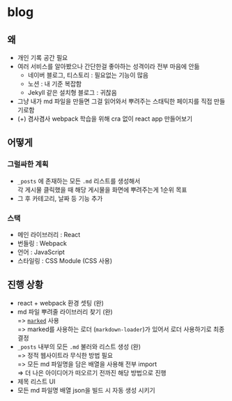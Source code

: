 # blog

## 왜

- 개인 기록 공간 필요
- 여러 서비스를 알아봤으나 간단한걸 좋아하는 성격이라 전부 마음에 안듦
  - 네이버 블로그, 티스토리 : 필요없는 기능이 많음
  - 노션 : 내 기준 복잡함
  - Jekyll 같은 설치형 블로그 : 귀찮음
- 그냥 내가 md 파일을 만들면 그걸 읽어와서 뿌려주는 스태틱한 페이지를 직접 만들기로함
- (+) 겸사겸사 webpack 학습을 위해 cra 없이 react app 만들어보기

## 어떻게

### 그럴싸한 계획

- `_posts` 에 존재하는 모든 `.md` 리스트를 생성해서  
  각 게시물 클릭했을 때 해당 게시물을 화면에 뿌려주는게 1순위 목표
- 그 후 카테고리, 날짜 등 기능 추가

### 스택

- 메인 라이브러리 : React
- 번들링 : Webpack
- 언어 : JavaScript
- 스타일링 : CSS Module (CSS 사용)

## 진행 상황

- react + webpack 환경 셋팅 (완)
- md 파일 뿌려줄 라이브러리 찾기 (완)  
  => [`marked`](https://www.npmjs.com/package/marked) 사용  
  => marked를 사용하는 로더 (`markdown-loader`)가 있어서 로더 사용하기로 최종 결정
- `_posts` 내부의 모든 `.md` 불러와 리스트 생성 (완)  
  => 정적 웹사이트라 무식한 방법 필요  
  => 모든 md 파일명을 담은 배열을 사용해 전부 import  
  => 더 나은 아이디어가 떠오르기 전까진 해당 방법으로 진행
- 제목 리스트 UI
- 모든 md 파일명 배열 json을 빌드 시 자동 생성 시키기
